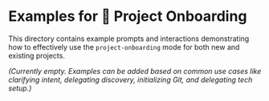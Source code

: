 # Examples for 🚦 Project Onboarding

This directory contains example prompts and interactions demonstrating how to effectively use the `project-onboarding` mode for both new and existing projects.

*(Currently empty. Examples can be added based on common use cases like clarifying intent, delegating discovery, initializing Git, and delegating tech setup.)*